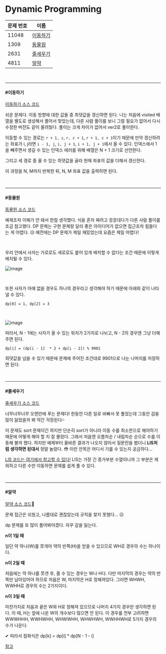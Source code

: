 # Dynamic Programming

| 문제 번호 | 이름                  |
| --------- | --------------------- |
| 11048     | [이동하기](#이동하기) |
| 1309      | [동물원](#동물원)     |
| 2631      | [줄세우기](#줄세우기) |
| 4811      | [알약](#알약)         |

<br>

<hr>

#### #이동하기

[이동하기 소스 코드](https://github.com/hjyeon-n/Algorithm_study/tree/master/BOJ/2020.10/Solution_11048)

쉬운 문제다. 이동 방향에 대한 값들 중 최댓값을 갱신하면 된다. 나는 처음에 visited 배열을 별도로 생성해서 풀어서 맞았는데, 다른 사람 풀이를 보니 그럴 필요가 없어서 다시 수정한 버전도 같이 올려뒀다. 풀이는 크게 차이가 없어서 ver2로 풀이한다.

이동할 수 있는 경로는 `r + 1, c`,  `r, c + 1`, `r + 1, c + 1`이기 때문에 만약 갱신하려는 좌표가 i, j라면 `i - 1, j`,  `i, j + 1`, `i + 1, j + 1`에서 올 수 있다. 인덱스에서 1을 빼주면서 생길 수 있는 인덱스 에러를 위해 배열은 N + 1 크기로 선언한다.

그리고 세 경로 중 올 수 있는 최댓값을 골라 현재 좌표의 값을 더해서 갱신한다.

이 과정을 N, M까지 반복한 뒤, N, M 좌표 값을 출력하면 된다.   

<br>

<hr>

#### #동물원

[동물원 소스 코드](https://github.com/hjyeon-n/Algorithm_study/blob/master/BOJ/2020.10/Solution_1309.java)

예제조차 이해가 안 돼서 한참 생각했다. 식을 혼자 짜려고 끙끙대다가 다른 사람 풀이를 조금 참고했다. DP 문제는 구현 문제랑 달리 좋은 아이디어가 없으면 접근조차 힘들다는 게 어렵다. 😥 예전에는 DP 문제가 제일 재밌었는데 요즘은 제일 어렵다!

<br>

우리 안에서 사자는 가로로도 세로로도 붙어 있게 배치할 수 없다는 조건 때문에 이렇게 배치될 수 있다.

![image](https://user-images.githubusercontent.com/62419307/95674900-46a0d700-0bee-11eb-86b7-2c5becd77fcd.png)

<br>

또한 사자가 아예 없을 경우도 하나의 경우라고 생각해야 하기 때문에 아래와 같이 나타낼 수 있다.

```
dp[0] = 1, dp[2] = 3
```

<br>

![image](https://user-images.githubusercontent.com/62419307/95675750-6935ee80-0bf4-11eb-9a5b-a8d587b93cbd.png)

따라서, N - 1에는 사자가 올 수 있는 위치가 2가지로 나뉘고, N - 2의 경우엔 그냥 더해주면 된다.

```
dp[i] = (dp[i - 1]  * 2 + dp[i - 2]) % 9901
```

최댓값을 넘을 수 있기 때문에 문제에 주어진 조건대로 9901으로 나눈 나머지를 저장하면 된다.

<br>

<hr>

#### #줄세우기

[줄세우기 소스 코드](https://github.com/hjyeon-n/Algorithm_study/blob/master/BOJ/2020.10/Solution_2631.java)

너무너무너무 오랜만에 푸는 문제다! 한동안 다른 일로 바빠서 못 풀었는데 그동안 감을 많이 잃었을까 봐 약간 걱정된다💦

이 문제도 sort 문제이긴 하지만 단순히 sort가 아니라 이동 수를 최소한으로 해야하기 때문에 어떻게 해야 할 지 잘 몰랐다. 그래서 처음엔 오름차순 / 내림차순 순으로 수를 이동해 볼까 했다. 하지만 예제부터 올바른 결과가 나오지 않아서 질문란을 봤더니 **LIS처럼 생각하면 된대서** 정말 놀랐다. 😳 이런 안목은 어디서 기를 수 있는지 궁금하다... 

[LIS 코드는 여기에서 참고할 수 있다!](https://github.com/hjyeon-n/Algorithm_study/blob/master/BOJ/2020.07/Solution_11053.java) LIS는 가장 긴 증가부분 수열이니까 그 부분은 제외하고 다른 수만 이동하면 문제를 쉽게 풀 수 있다. 

<br>

<hr>

#### #알약

[알약 소스 코드](https://github.com/hjyeon-n/Algorithm_study/blob/master/BOJ/2020.10/Solution_4811.java)💊

문제 접근은 쉬웠고, 나름대로 괜찮았는데 규칙을 찾지 못했다... ☹

dp 문제를 또 많이 풀어봐야겠다. 자꾸 감을 잃는다.

**n이 1일 때**

일단 약 하나(W)를 쪼개야 약의 반쪽(H)을 얻을 수 있으므로 WH로 경우의 수는 하나이다.

**n이 2일 때**

처음에는 약 하나를 쪼갠 후, 올 수 있는 경우는 W나 H다. 다만 마지막의 경우는 약의 반쪽만 남아있어야 하므로 처음은 W, 마지막은 H로 정해져있다. 그러면 WHWH, WWHH로 경우의 수는 2가지이다.

**n이 3일 때**

마찬가지로 처음과 끝은 W와 H로 정해져 있으므로 나머지 4가지 경우만 생각하면 된다. 이 때, H는 앞에 나온 W의 개수보다 많으면 안 된다. 이 경우를 전부 고려하면 WWWHHH, WWHWHH, WHWWHH, WHWHWH, WWHHWH로 5가지 경우의 수가 나온다.

✔ 따라서 점화식은 dp[k] = dp[i] \* dp[N - 1 - i]

[참고](https://steady-coding.tistory.com/187)
